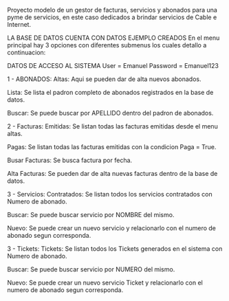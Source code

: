 Proyecto modelo de un gestor de facturas, servicios y abonados para una pyme de servicios, en este caso dedicados a brindar servicios de Cable e Internet.

LA BASE DE DATOS CUENTA CON DATOS EJEMPLO CREADOS
En el menu principal hay 3 opciones con diferentes submenus los cuales detallo a continuacion:

DATOS DE ACCESO AL SISTEMA
User = Emanuel 
Password = Emanuel123

1 - ABONADOS:
Altas: Aqui se pueden dar de alta nuevos abonados.

Lista: Se lista el padron completo de abonados registrados en la base de datos.

Buscar: Se puede buscar por APELLIDO dentro del padron de abonados.

2 - Facturas:
Emitidas: Se listan todas las facturas emitidas desde el menu altas.

Pagas: Se listan todas las facturas emitidas con la condicion Paga = True.

Busar Facturas: Se busca factura por fecha.

Alta Facturas: Se pueden dar de alta nuevas facturas dentro de la base de datos.

3 - Servicios:
Contratados: Se listan todos los servicios contratados con Numero de abonado.

Buscar: Se puede buscar servicio por NOMBRE del mismo.

Nuevo: Se puede crear un nuevo servicio y relacionarlo con el numero de abonado segun corresponda.

3 - Tickets:
Tickets: Se listan todos los Tickets generados en el sistema con Numero de abonado.

Buscar: Se puede buscar servicio por NUMERO del mismo.

Nuevo: Se puede crear un nuevo servicio Ticket y relacionarlo con el numero de abonado segun corresponda.
